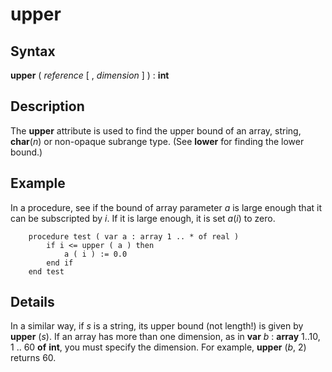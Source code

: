 
# upper

## Syntax
**upper** ( _reference_ [ , _dimension_ ] ) : **int**

## Description
The **upper** attribute is used to find the upper bound of an array, string, **char**(_n_) or non-opaque subrange type. (See **lower** for finding the lower bound.)


## Example
In a procedure, see if the bound of array parameter _a_ is large enough that  it can be subscripted by _i_. If it is large enough, it is set _a_(_i_) to zero.

        procedure test ( var a : array 1 .. * of real )
            if i <= upper ( a ) then
                a ( i ) := 0.0
            end if
        end test
## Details
In a similar way, if _s_ is a string, its upper bound (not length!) is given by **upper** (_s_). If an array has more than one dimension, as in **var** _b_ : **array** 1..10, 1 .. 60 **of** **int**, you must specify the dimension. For example, **upper** (_b_, 2) returns 60.

